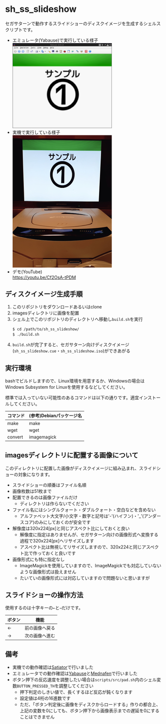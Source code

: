 # sh_ss_slideshow

セガサターンで動作するスライドショーのディスクイメージを生成するシェルスクリプトです。

- エミュレータ(Yabause)で実行している様子  
  <img src=".data/yabause.png" width="320px" alt="エミュレータ(Yabause)で実行している様子">
- 実機で実行している様子  
  <img src=".data/ss.jpg" width="320px" alt="実機で実行している様子">
- デモ(YouTube)  
  https://youtu.be/Cf2OsA-tPDM

## ディスクイメージ生成手順

1. このリポジトリをダウンロードあるいはclone
2. imagesディレクトリに画像を配置
3. シェル上でこのリポジトリのディレクトリへ移動し`build.sh`を実行
   ```bash
   $ cd /path/to/sh_ss_slideshow/
   $ ./build.sh
   ```
4. `build.sh`が完了すると、セガサターン向けディスクイメージ(`sh_ss_slideshow.cue`・`sh_ss_slideshow.iso`)ができあがる

## 実行環境

bashでビルドしますので、Linux環境を用意するか、Windowsの場合はWindows Subsystem for Linuxを使用するなどしてください。

標準では入っていない可能性のあるコマンドは以下の通りです。適宜インストールしてください。

| コマンド | (参考)Debianパッケージ名 |
| ---- | ---- |
| make | make |
| wget | wget |
| convert | imagemagick |

## imagesディレクトリに配置する画像について

このディレクトリに配置した画像がディスクイメージに組み込まれ、スライドショーの対象になります。

- スライドショーの順番はファイル名順
- 画像枚数は51枚まで
- 配置できるのは画像ファイルだけ
  - ディレクトリは作らないでください
- ファイル名にはシングルクォート・ダブルクォート・空白などを含めない
  - アルファベット大文字/小文字・数字と記号は'-'(ハイフン)・'_'(アンダースコア)のみにしておくのが安全です
- 解像度は320x224[px]と同じアスペクト比にしておくと良い
  - 解像度に指定はありませんが、セガサターン向けの画像形式へ変換する過程で320x224[px]へリサイズします
  - アスペクト比は無視してリサイズしますので、320x224と同じアスペクト比で作っておくと良いです
- 画像形式にも特に指定なし
  - ImageMagickを使用していますので、ImageMagickでも対応していないような画像形式は扱えません
  - たいていの画像形式には対応していますので問題ないと思いますが

## スライドショーの操作方法

使用するのは十字キーの`←`と`→`だけです。

| ボタン | 機能 |
| ---- | ---- |
| ← | 前の画像へ戻る |
| → | 次の画像へ進む |

## 備考

- 実機での動作確認は[Satiator](https://www.satiator.net/)で行いました
- エミュレータでの動作確認は[Yabause](https://yabause.org/)と[Mednafen](https://mednafen.github.io/)で行いました
- ボタン押下の反応速度を調整したい場合は`scripts/src/pad.sh`内のシェル変数`BUTTON_PRESSED_TH`を調整してください
  - 押下判定のしきい値で、長くするほど反応が鈍くなります
  - 設定値は4桁の16進数です
  - ただ、「ボタン判定後に画像をディスクからロードする」作りの都合上、上記の変数を0にしても、ボタン押下から画像表示までの遅延を0にすることはできません
